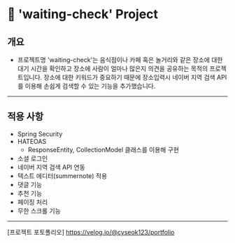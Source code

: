 # 📌 'waiting-check' Project

## 개요

* 프로젝트명 'waiting-check'는 음식점이나 카페 혹은 놀거리와 같은 장소에 대한 대기 시간을 확인하고 장소에 사람이 얼마나 많은지 의견을 공유하는 목적의 프로젝트입니다. 장소에 대한 키워드가 중요하기 때문에 장소입력시 네이버 지역 검색 API를 이용해 손쉽게 검색할 수 있는 기능을 추가했습니다.

***

## 적용 사항
* Spring Security
* HATEOAS
  * ResponseEntity, CollectionModel 클래스를 이용해 구현
* 소셜 로그인
* 네이버 지역 검색 API 연동
* 텍스트 에디터(summernote) 적용
* 댓글 기능
* 추천 기능
* 페이징 처리
* 무한 스크롤 기능

***

[프로젝트 포토폴리오]
https://velog.io/@cyseok123/portfolio






